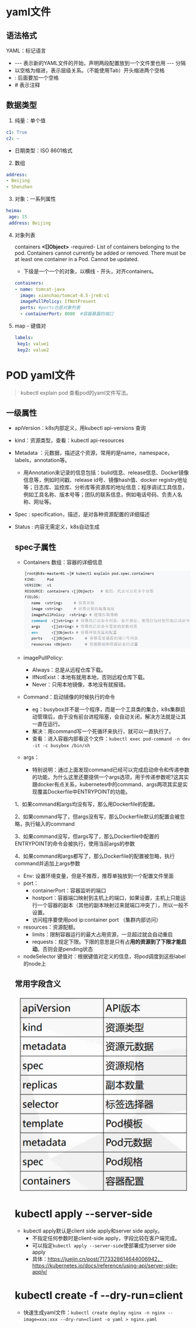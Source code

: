 # yaml文件

## 语法格式

YAML：标记语言

- --- 表示新的YAML文件的开始，声明两段配置放到一个文件里也用 --- 分隔
- 以空格为缩进，表示层级关系。（不能使用Tab）开头缩进两个空格
- : 后面要加一个空格
- \# 表示注释

## 数据类型

1. 纯量：单个值 

```yaml
c1: True
c2: ~
```

- 日期类型：ISO 8601格式

2. 数组

```yaml
address:
- Beijing
- Shenzhen
```

3. 对象：一系列属性

```yaml
heima: 
 age: 15
 address: Beijing
```

4. 对象列表

   containers  **<[]Object>** -required-
   List of containers belonging to the pod. Containers cannot currently be added or removed. There must be at least one container in a Pod. Cannot be updated.

   - 下级是一个一个的对象，以横线 - 开头，对齐containers。

   ```yaml
   containers:
   - name: tomcat-java
     image: xianchao/tomcat-8.5-jre8:v1
     imagePullPolicy: IfNotPresent
     ports: #ports也是对象列表
     - containerPort: 8080  #容器暴露的端口
   ```

5. map - 键值对

   ```yaml
   labels:
    key1: value1
    key2: value2
   ```


# POD yaml文件

> kubectl explain pod 查看pod的yaml文件写法。

## 一级属性

- apiVersion：k8s内部定义，用kubectl api-versions 查询
- kind：资源类型，查看：kubectl api-resources
- Metadata <object>：元数据，描述这个资源，常用的是name，namespace，labels，annotation等。
  - 用Annotation来记录的信息包括：build信息、release信息、Docker镜像信息等，例如时间戳、release id号、镜像hash值、docker registry地址等；日志库、监控库、分析库等资源库的地址信息；程序调试工具信息，例如工具名称、版本号等；团队的联系信息，例如电话号码、负责人名称、网址等。

- Spec <object>: specification，描述，是对各种资源配置的详细描述
- Status <object>: 内容无需定义，k8s自动生成

## spec子属性

- Containers 数组：容器的详细信息

  ![image-20231026205427484](https://raw.githubusercontent.com/hangx969/upload-images-md/main/202310262054540.png)

- imagePullPolicy:
  - Always：总是从远程仓库下载。
  - IfNotExist：本地有就用本地，否则远程仓库下载。
  - Never：只用本地镜像，本地没有就报错。
- Command：启动镜像的时候执行的命令
  - eg：busybox并不是一个程序，而是一个工具类的集合，k8s集群启动管理后，由于没有前台进程阻塞，会自动关闭，解决方法就是让其一直在运行。
  - 解决：用command写一个死循环来执行，就可以一直执行了。
  - 查看：进入容器内部看这个文件：`kubectl exec pod-command -n dev -it -c busybox /bin/sh`
- args：
  - 特别说明：通过上面发现command已经可以完成启动命令和传递参数的功能，为什么这里还要提供一个args选项，用于传递参数呢?这其实跟docker有点关系，kubernetes中的command、args两项其实是实现覆盖Dockerfile中ENTRYPOINT的功能。

 1、如果command和args均没有写，那么用Dockerfile的配置。

 2、如果command写了，但args没有写，那么Dockerfile默认的配置会被忽略，执行输入的command

 3、如果command没写，但args写了，那么Dockerfile中配置的ENTRYPOINT的命令会被执行，使用当前args的参数

 4、如果command和args都写了，那么Dockerfile的配置被忽略，执行command并追加上args参数

- Env: 设置环境变量，但是不推荐，推荐单独放到一个配置文件里面
- port：
  - containerPort：容器监听的端口
  - hostport：容器端口映射到主机上的端口，如果设置，主机上只能运行一个容器的副本（其他的副本映射过来就端口冲突了），所以一般不设置。
  - 访问程序要使用pod ip:container port （集群内部访问）
- resources：资源配额。
  - limits：限制容器运行的最大占用资源，一旦超过就会自动重启
  - requests：规定下限。下限的意思是只有占**用的资源到了下限才能启动**。否则会是pending状态
- nodeSelector 键值对：根据键值对定义的信息，将pod调度到这些label的node上

## 常用字段含义

![image-20240725224115645](https://raw.githubusercontent.com/hangx969/upload-images-md/main/202407252241732.png)

# kubectl apply --server-side

- kubectl apply默认是client side apply和server side apply。
  - 不指定任何参数时是client-side apply，字段比较在客户端完成。
  - 可以指定`kubectl apply --server-side`使部署成为server side apply
  - 具体：https://juejin.cn/post/7173328614644006942，https://kubernetes.io/docs/reference/using-api/server-side-apply/

# kubectl create -f --dry-run=client

- 快速生成yaml文件：`kubectl create deploy nginx -n nginx --image=xxx:xxx --dry-run=client -o yaml > nginx.yaml`
